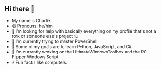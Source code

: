 ## Hi there 👋
- My name is Charlie.
- 😄 Pronouns: he/him
- 🤔 I’m looking for help with basically everything on my profile that's not a fork of someone else's project :D
- 🌱 I’m currently trying to master PowerShell
- 🌱 Some of my goals are to learn Python, JavaScript, and C#
- 🔭 I’m currently working on the UltimateWindowsToolbox and the PC Flipper Windows Script
- ⚡ Fun fact: I like computers. 
